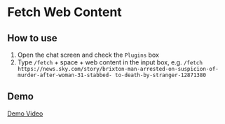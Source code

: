 # Fetch Web Content

## How to use

1. Open the chat screen and check the `Plugins` box
2. Type `/fetch` + space + web content in the input box, e.g. `/fetch https://news.sky.com/story/brixton-man-arrested-on-suspicion-of-murder-after-woman-31-stabbed- to-death-by-stranger-12871380`

## Demo

[Demo Video](../assets/fetch.mp4)
